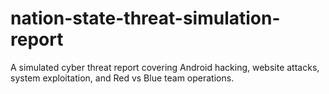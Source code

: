 # nation-state-threat-simulation-report
A simulated cyber threat report covering Android hacking, website attacks, system exploitation, and Red vs Blue team operations.
